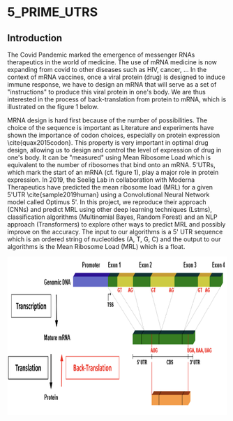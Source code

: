 # 5_PRIME_UTRS

 ## Introduction
 
 The Covid Pandemic marked the emergence of messenger RNAs therapeutics in the world of medicine. The use of mRNA medicine is now expanding from covid to other diseases such as HIV, cancer, ... 
 In the context of mRNA vaccines, once a viral protein (drug) is designed to induce immune response, we have to design an mRNA that will serve as a set of "instructions" to produce this viral protein in one's body. We are thus interested in the process of back-translation from protein to mRNA, which is illustrated on the figure 1 below.
 
MRNA design is hard first because of the number of possibilities. The choice of the sequence is important as Literature and experiments have shown the importance of codon choices, especially on protein expression \cite{quax2015codon}. This property is very important in optimal drug design, allowing us to design and control the level of expression of drug in one's body. It can be "measured" using Mean Ribosome Load which is equivalent to the number of ribosomes that bind onto an mRNA. 5'UTRs, which mark the start of an mRNA (cf. figure 1), play a major role in protein expression. In 2019, the Seelig Lab in collaboration with Moderna Therapeutics have predicted the mean ribosome load (MRL) for a given 5'UTR \cite{sample2019human} using a Convolutional Neural Network model called  Optimus 5'. In this project, we reproduce their approach (CNNs) and predict MRL using other deep learning techniques (Lstms), classification algorithms (Multinomial Bayes, Random Forest) and an NLP approach (Transformers) to explore other ways to predict MRL and possibly improve on the accuracy. The input to our algorithms is a 5' UTR sequence which is an ordered string of nucleotides (A, T, G, C) and the output to our algorithms is the Mean Ribosome Load (MRL) which is a float.

<p align="center">
<img src="https://github.com/marie-huynh/5_PRIME_UTRS/blob/main/Figures/Central%20Dogma.png" width="895.5" height="363">
</p>
